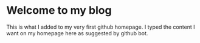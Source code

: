 # Welcome to my blog

This is what I added to my very first github homepage.
I typed the content I want on my homepage here as suggested by github bot.
